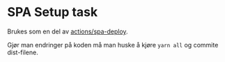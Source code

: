 # SPA Setup task

Brukes som en del av [actions/spa-deploy](../spa-deploy).

Gjør man endringer på koden må man huske å kjøre `yarn all` og commite dist-filene.
